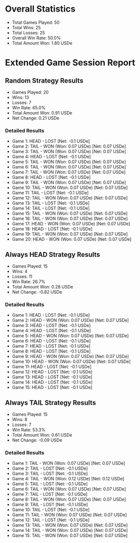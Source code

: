 # Overall Statistics
- Total Games Played: 50
- Total Wins: 25
- Total Losses: 25
- Overall Win Rate: 50.0%
- Total Amount Won: 1.80 USDe

# Extended Game Session Report


## Random Strategy Results
- Games Played: 20
- Wins: 13
- Losses: 7
- Win Rate: 65.0%
- Total Amount Won: 0.91 USDe
- Net Change: 0.21 USDe

### Detailed Results
- Game 1: HEAD - LOST [Net: -0.1 USDe]
- Game 2: TAIL - WON (Won: 0.07 USDe) [Net: 0.07 USDe]
- Game 3: TAIL - WON (Won: 0.07 USDe) [Net: 0.07 USDe]
- Game 4: HEAD - LOST [Net: -0.1 USDe]
- Game 5: TAIL - WON (Won: 0.07 USDe) [Net: 0.07 USDe]
- Game 6: TAIL - WON (Won: 0.07 USDe) [Net: 0.07 USDe]
- Game 7: TAIL - WON (Won: 0.07 USDe) [Net: 0.07 USDe]
- Game 8: HEAD - LOST [Net: -0.1 USDe]
- Game 9: TAIL - WON (Won: 0.07 USDe) [Net: 0.07 USDe]
- Game 10: TAIL - WON (Won: 0.07 USDe) [Net: 0.07 USDe]
- Game 11: TAIL - LOST [Net: -0.1 USDe]
- Game 12: TAIL - WON (Won: 0.07 USDe) [Net: 0.07 USDe]
- Game 13: TAIL - LOST [Net: -0.1 USDe]
- Game 14: TAIL - LOST [Net: -0.1 USDe]
- Game 15: TAIL - WON (Won: 0.07 USDe) [Net: 0.07 USDe]
- Game 16: TAIL - WON (Won: 0.07 USDe) [Net: 0.07 USDe]
- Game 17: HEAD - WON (Won: 0.07 USDe) [Net: 0.07 USDe]
- Game 18: HEAD - LOST [Net: -0.1 USDe]
- Game 19: TAIL - WON (Won: 0.07 USDe) [Net: 0.07 USDe]
- Game 20: HEAD - WON (Won: 0.07 USDe) [Net: 0.07 USDe]

## Always HEAD Strategy Results
- Games Played: 15
- Wins: 4
- Losses: 11
- Win Rate: 26.7%
- Total Amount Won: 0.28 USDe
- Net Change: -0.82 USDe

### Detailed Results
- Game 1: HEAD - LOST [Net: -0.1 USDe]
- Game 2: HEAD - WON (Won: 0.07 USDe) [Net: 0.07 USDe]
- Game 3: HEAD - LOST [Net: -0.1 USDe]
- Game 4: HEAD - LOST [Net: -0.1 USDe]
- Game 5: HEAD - WON (Won: 0.07 USDe) [Net: 0.07 USDe]
- Game 6: HEAD - LOST [Net: -0.1 USDe]
- Game 7: HEAD - LOST [Net: -0.1 USDe]
- Game 8: HEAD - LOST [Net: -0.1 USDe]
- Game 9: HEAD - WON (Won: 0.07 USDe) [Net: 0.07 USDe]
- Game 10: HEAD - WON (Won: 0.07 USDe) [Net: 0.07 USDe]
- Game 11: HEAD - LOST [Net: -0.1 USDe]
- Game 12: HEAD - LOST [Net: -0.1 USDe]
- Game 13: HEAD - LOST [Net: -0.1 USDe]
- Game 14: HEAD - LOST [Net: -0.1 USDe]
- Game 15: HEAD - LOST [Net: -0.1 USDe]

## Always TAIL Strategy Results
- Games Played: 15
- Wins: 8
- Losses: 7
- Win Rate: 53.3%
- Total Amount Won: 0.61 USDe
- Net Change: -0.09 USDe

### Detailed Results
- Game 1: TAIL - WON (Won: 0.07 USDe) [Net: 0.07 USDe]
- Game 2: TAIL - LOST [Net: -0.1 USDe]
- Game 3: TAIL - LOST [Net: -0.1 USDe]
- Game 4: TAIL - WON (Won: 0.12 USDe) [Net: 0.12 USDe]
- Game 5: TAIL - LOST [Net: -0.1 USDe]
- Game 6: TAIL - WON (Won: 0.07 USDe) [Net: 0.07 USDe]
- Game 7: TAIL - LOST [Net: -0.1 USDe]
- Game 8: TAIL - WON (Won: 0.07 USDe) [Net: 0.07 USDe]
- Game 9: TAIL - LOST [Net: -0.1 USDe]
- Game 10: TAIL - LOST [Net: -0.1 USDe]
- Game 11: TAIL - WON (Won: 0.07 USDe) [Net: 0.07 USDe]
- Game 12: TAIL - LOST [Net: -0.1 USDe]
- Game 13: TAIL - WON (Won: 0.07 USDe) [Net: 0.07 USDe]
- Game 14: TAIL - WON (Won: 0.07 USDe) [Net: 0.07 USDe]
- Game 15: TAIL - WON (Won: 0.07 USDe) [Net: 0.07 USDe]

